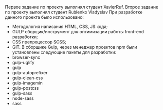 Первое задание по проекту выполнял студент XavierRuf.
Второе задание по проекту выполнял студент Rublenko Vladyslav
При разработке данного проекта было использовано: 
- Методология написания HTML, CSS, JS кода;
- GULP  сборщик/инструмент для оптимизации работы front-end разработки;
- CSS препроцессор SCSS;
- GIT.
В сборщике Gulp, через менеджер проектов npm были установлены следующие пакеты для разработки:
-	browser-sync
-	gulp-uglify
-	gulp
-	gulp-autoprefixer
-	gulp-clean-css
-	gulp-imagemin
-	gulp-postcss
-	gulp-sass
-	node-sass
-	sass
